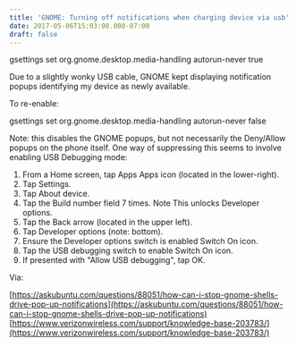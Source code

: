 ```yaml
---
title: 'GNOME: Turning off notifications when charging device via usb'
date: 2017-05-06T15:03:00.000-07:00
draft: false
---
```


gsettings set org.gnome.desktop.media-handling autorun-never true  
  
Due to a slightly wonky USB cable, GNOME kept displaying notification popups identifying my device as newly available.  
  
To re-enable:  
  
gsettings set org.gnome.desktop.media-handling autorun-never false  

  

Note: this disables the GNOME popups, but not necessarily the Deny/Allow popups on the phone itself. One way of suppressing this seems to involve enabling USB Debugging mode:  
  

1.  From a Home screen, tap Apps Apps icon (located in the lower-right).
2.  Tap Settings.
3.  Tap About device.
4.  Tap the Build number field 7 times. Note This unlocks Developer options.
5.  Tap the Back arrow (located in the upper left).
6.  Tap Developer options (note: bottom).
7.  Ensure the Developer options switch is enabled Switch On icon.
8.  Tap the USB debugging switch to enable Switch On icon.
9.  If presented with "Allow USB debugging", tap OK.

Via:

[https://askubuntu.com/questions/88051/how-can-i-stop-gnome-shells-drive-pop-up-notifications](https://askubuntu.com/questions/88051/how-can-i-stop-gnome-shells-drive-pop-up-notifications)  
[https://www.verizonwireless.com/support/knowledge-base-203783/](https://www.verizonwireless.com/support/knowledge-base-203783/)